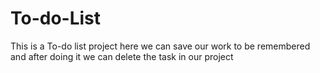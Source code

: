 # To-do-List
This is a To-do list project here we can save our work to be remembered and after doing it we can delete the task in our project
